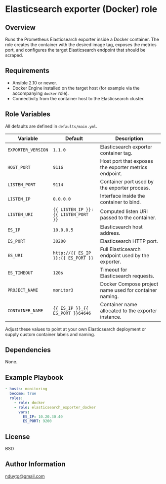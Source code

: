 # Elasticsearch exporter (Docker) role

## Overview
Runs the Prometheus Elasticsearch exporter inside a Docker container. The role
creates the container with the desired image tag, exposes the metrics port, and
configures the target Elasticsearch endpoint that should be scraped.

## Requirements
- Ansible 2.10 or newer.
- Docker Engine installed on the target host (for example via the accompanying
  `docker` role).
- Connectivity from the container host to the Elasticsearch cluster.

## Role Variables
All defaults are defined in `defaults/main.yml`.

| Variable | Default | Description |
| --- | --- | --- |
| `EXPORTER_VERSION` | `1.1.0` | Elasticsearch exporter container tag. |
| `HOST_PORT` | `9116` | Host port that exposes the exporter metrics endpoint. |
| `LISTEN_PORT` | `9114` | Container port used by the exporter process. |
| `LISTEN_IP` | `0.0.0.0` | Interface inside the container to bind. |
| `LISTEN_URI` | `{{ LISTEN_IP }}:{{ LISTEN_PORT }}` | Computed listen URI passed to the container. |
| `ES_IP` | `10.0.0.5` | Elasticsearch host address. |
| `ES_PORT` | `30200` | Elasticsearch HTTP port. |
| `ES_URI` | `http://{{ ES_IP }}:{{ ES_PORT }}` | Full Elasticsearch endpoint used by the exporter. |
| `ES_TIMEOUT` | `120s` | Timeout for Elasticsearch requests. |
| `PROJECT_NAME` | `monitor3` | Docker Compose project name used for container naming. |
| `CONTAINER_NAME` | `{{ ES_IP }}_{{ ES_PORT }}64646` | Container name allocated to the exporter instance. |

Adjust these values to point at your own Elasticsearch deployment or supply
custom container labels and naming.

## Dependencies
None.

## Example Playbook
```yaml
- hosts: monitoring
  become: true
  roles:
    - role: docker
    - role: elasticsearch_exporter_docker
      vars:
        ES_IP: 10.20.30.40
        ES_PORT: 9200
```

## License
BSD

## Author Information
nduytg@gmail.com
